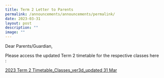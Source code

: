 ```yaml
---
title: Term 2 Letter to Parents
permalink: /announcements/announcements/permalink/
date: 2023-03-31
layout: post
description: ""
image: ""
---
```

Dear Parents/Guardian,

Please access the updated Term 2 timetable for the respective classes here :

[2023 Term 2 Timetable\_Classes\_ver3d\_updated 31 Mar](https://evergreensec.moe.edu.sg/wp-content/uploads/2023/03/2023-Term-2-Timetable_Classes_ver3d_updated-31-Mar.pdf)